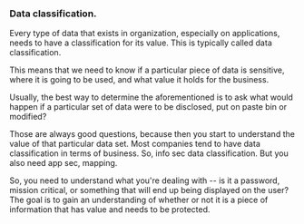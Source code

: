 ### Data classification.

Every type of data that exists in organization, especially on applications, needs to have a classification for its value. This is typically called data classification.

This means that we need to know if a particular piece of data is sensitive, where it is going to be used, and what value it holds for the business.

Usually, the best way to determine the aforementioned is to ask what would happen if a particular set of data were to be disclosed, put on paste bin or modified?

Those are always good questions, because then you start to understand the value of that particular data set. Most companies tend to have data classification in terms of business. So, info sec data classification. But you also need app sec, mapping.

So, you need to understand what you're dealing with -- is it a password, mission critical, or something that will end up being displayed on the user? The goal is to gain an understanding of whether or not it is a piece of information that has value and needs to be protected.

